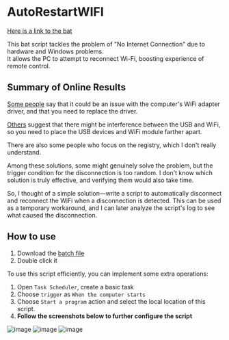 # AutoRestartWIFI

[Here is a link to the bat](./AutoRestartWIFI.bat)

This bat script tackles the problem of "No Internet Connection" due to hardware and Windows problems.  
It allows the PC to attempt to reconnect Wi-Fi, boosting experience of remote control.  

## Summary of Online Results

[Some people](https://www.zhihu.com/question/27914005/answer/2470199887) say that it could be an issue with the computer's WiFi adapter driver, and that you need to replace the driver.

[Others](https://www.zhihu.com/question/28422159) suggest that there might be interference between the USB and WiFi, so you need to place the USB devices and WiFi module farther apart.

There are also some people who focus on the registry, which I don't really understand.

Among these solutions, some might genuinely solve the problem, but the trigger condition for the disconnection is too random. I don't know which solution is truly effective, and verifying them would also take time.

So, I thought of a simple solution—write a script to automatically disconnect and reconnect the WiFi when a disconnection is detected. This can be used as a temporary workaround, and I can later analyze the script's log to see what caused the disconnection.

## How to use

1. Download the [batch file](./AutoRestartWIFI.bat)
2. Double click it

To use this script efficiently, you can implement some extra operations:

1. Open `Task Scheduler`, create a basic task
2. Choose `trigger` as `When the computer starts`
3. Choose `Start a program` action and select the local location of this script.  
4. **Follow the screenshots below to further configure the script**  

![image](https://github.com/HaoTian22/UIC-Utilities/assets/48882584/d2390d98-ccda-4b71-8d48-b968783bbafd)
![image](https://github.com/HaoTian22/UIC-Utilities/assets/48882584/6a4f966d-a60a-4d43-9965-65f3344afcf1)
![image](https://github.com/HaoTian22/UIC-Utilities/assets/48882584/2f7e70cb-5b71-497b-a962-e40ef69655d6)